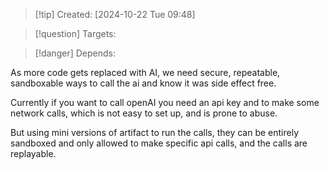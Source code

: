 
>[!tip] Created: [2024-10-22 Tue 09:48]

>[!question] Targets: 

>[!danger] Depends: 

As more code gets replaced with AI, we need secure, repeatable, sandboxable ways to call the ai and know it was side effect free.

Currently if you want to call openAI you need an api key and to make some network calls, which is not easy to set up, and is prone to abuse.

But using mini versions of artifact to run the calls, they can be entirely sandboxed and only allowed to make specific api calls, and the calls are replayable.